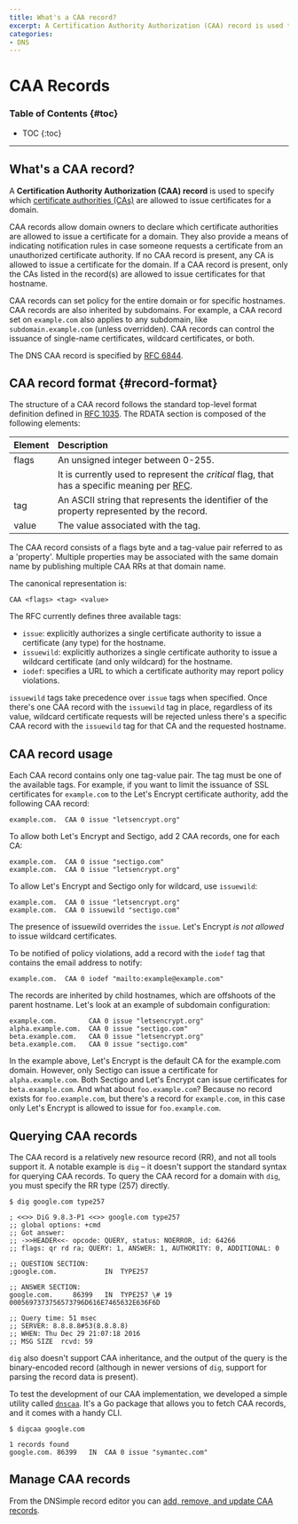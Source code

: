 ```yaml
---
title: What's a CAA record?
excerpt: A Certification Authority Authorization (CAA) record is used to specify which certificate authorities (CAs) are allowed to issue certificates for a domain.
categories:
- DNS
---
```


# CAA Records

### Table of Contents {#toc}

* TOC
{:toc}

---

## What's a CAA record?

A **Certification Authority Authorization (CAA) record** is used to specify which [certificate authorities (CAs)](/articles/what-is-certificate-authority/) are allowed to issue certificates for a domain.

CAA records allow domain owners to declare which certificate authorities are allowed to issue a certificate for a domain. They also provide a means of indicating notification rules in case someone requests a certificate from an unauthorized certificate authority. If no CAA record is present, any CA is allowed to issue a certificate for the domain. If a CAA record is present, only the CAs listed in the record(s) are allowed to issue certificates for that hostname.

CAA records can set policy for the entire domain or for specific hostnames. CAA records are also inherited by subdomains. For example, a CAA record set on `example.com` also applies to any subdomain, like `subdomain.example.com` (unless overridden). CAA records can control the issuance of single-name certificates, wildcard certificates, or both.

The DNS CAA record is specified by [RFC 6844](https://tools.ietf.org/html/rfc6844).


## CAA record format {#record-format}

The structure of a CAA record follows the standard top-level format definition defined in [RFC 1035](https://tools.ietf.org/html/rfc1035#section-3.2.1). The RDATA section is composed of the following elements:

| Element | Description |
|:--------|:---------------------------------------------------------------------------------------------------------------------------------------------|
| flags   | An unsigned integer between 0-255.                                                                                                           |
|         | It is currently used to represent the _critical_ flag, that has a specific meaning per [RFC](https://tools.ietf.org/html/rfc6844#section-3). |
| tag     | An ASCII string that represents the identifier of the property represented by the record.                                                    |
| value   | The value associated with the tag.                                                                                                           |

The CAA record consists of a flags byte and a tag-value pair referred to as a 'property'. Multiple properties may be associated with the same domain name by publishing multiple CAA RRs at that domain name.

The canonical representation is:

```
CAA <flags> <tag> <value>
```

The RFC currently defines three available tags:

- `issue`: explicitly authorizes a single certificate authority to issue a certificate (any type) for the hostname.
- `issuewild`: explicitly authorizes a single certificate authority to issue a wildcard certificate (and only wildcard) for the hostname.
- `iodef`: specifies a URL to which a certificate authority may report policy violations.

`issuewild` tags take precedence over `issue` tags when specified. Once there's one CAA record with the `issuewild` tag in place, regardless of its value, wildcard certificate requests will be rejected unless there's a specific CAA record with the `issuewild` tag for that CA and the requested hostname.

## CAA record usage

Each CAA record contains only one tag-value pair. The tag must be one of the available tags. For example, if you want to limit the issuance of SSL certificates for `example.com` to the Let's Encrypt certificate authority, add the following CAA record:

```
example.com.  CAA 0 issue "letsencrypt.org"
```

To allow both Let's Encrypt and Sectigo, add 2 CAA records, one for each CA:

```
example.com.  CAA 0 issue "sectigo.com"
example.com.  CAA 0 issue "letsencrypt.org"
```

To allow Let's Encrypt and Sectigo only for wildcard, use `issuewild`:

```
example.com.  CAA 0 issue "letsencrypt.org"
example.com.  CAA 0 issuewild "sectigo.com"
```

The presence of issuewild overrides the `issue`. Let's Encrypt _is not allowed_ to issue wildcard certificates.

To be notified of policy violations, add a record with the `iodef` tag that contains the email address to notify:

```
example.com.  CAA 0 iodef "mailto:example@example.com"
```

The records are inherited by child hostnames, which are offshoots of the parent hostname. Let's look at an example of subdomain configuration:

```
example.com.        CAA 0 issue "letsencrypt.org"
alpha.example.com.  CAA 0 issue "sectigo.com"
beta.example.com.   CAA 0 issue "letsencrypt.org"
beta.example.com.   CAA 0 issue "sectigo.com"
```

In the example above, Let's Encrypt is the default CA for the example.com domain. However, only Sectigo can issue a certificate for `alpha.example.com`. Both Sectigo and Let's Encrypt can issue certificates for `beta.example.com`. And what about `foo.example.com`? Because no record exists for `foo.example.com`, but there's a record for `example.com`, in this case only Let's Encrypt is allowed to issue for `foo.example.com`.

## Querying CAA records

The CAA record is a relatively new resource record (RR), and not all tools support it. A notable example is `dig` – it doesn't support the standard syntax for querying CAA records. To query the CAA record for a domain with `dig`, you must specify the RR type (257) directly.

```
$ dig google.com type257

; <<>> DiG 9.8.3-P1 <<>> google.com type257
;; global options: +cmd
;; Got answer:
;; ->>HEADER<<- opcode: QUERY, status: NOERROR, id: 64266
;; flags: qr rd ra; QUERY: 1, ANSWER: 1, AUTHORITY: 0, ADDITIONAL: 0

;; QUESTION SECTION:
;google.com.            IN  TYPE257

;; ANSWER SECTION:
google.com.     86399   IN  TYPE257 \# 19 0005697373756573796D616E7465632E636F6D

;; Query time: 51 msec
;; SERVER: 8.8.8.8#53(8.8.8.8)
;; WHEN: Thu Dec 29 21:07:18 2016
;; MSG SIZE  rcvd: 59
```

`dig` also doesn't support CAA inheritance, and the output of the query is the binary-encoded record (although in newer versions of `dig`, support for parsing the record data is present).

To test the development of our CAA implementation, we developed a simple utility called [`dnscaa`](https://github.com/weppos/dnscaa). It's a Go package that allows you to fetch CAA records, and it comes with a handy CLI.

```
$ digcaa google.com

1 records found
google.com. 86399   IN  CAA 0 issue "symantec.com"
```


## Manage CAA records

From the DNSimple record editor you can [add, remove, and update CAA records](/articles/manage-caa-record).

